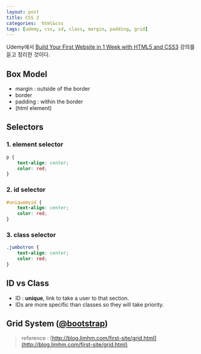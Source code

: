 ```yaml
--- 
layout: post
title: CSS 2
categories:  html&css
tags: [udemy, css, id, class, margin, padding, grid]
--- 
```


Udemy에서 [Build Your First Website in 1 Week with HTML5 and CSS3](https://www.udemy.com/build-your-first-website-in-1-week/) 강의를 듣고 정리한 것이다.

## Box Model

- margin : outside of the border
- border
- padding : within the border
- (html element)

## Selectors

### 1. element selector
```css
p {
	text-align: center;
	color: red;
}
```

### 2. id selector

```css
#uniquemyid {
	text-align: center;
	color: red;
}
```

### 3. class selector
```css
.jumbotron {
	text-align: center;
	color: red;
}
```

## ID vs Class
- ID : **unique**, link to take a user to that section.
- IDs are more specific than classes so they will take priority.

## Grid System ([@bootstrap](http://getbootstrap.com/css/#grid-options))
> reference : [http://blog.limhm.com/first-site/grid.html](http://blog.limhm.com/first-site/grid.html)
 